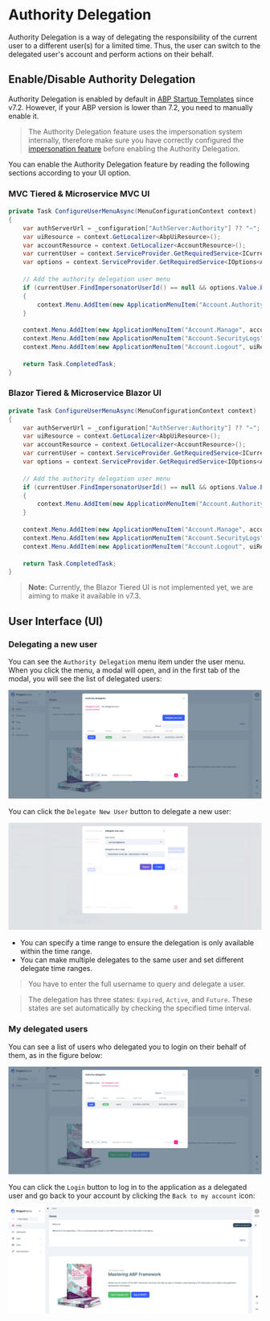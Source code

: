 # Authority Delegation

Authority Delegation is a way of delegating the responsibility of the current user to a different user(s) for a limited time. Thus, the user can switch to the delegated user's account and perform actions on their behalf.

## Enable/Disable Authority Delegation

Authority Delegation is enabled by default in [ABP Startup Templates](../../solution-templates) since v7.2. However, if your ABP version is lower than 7.2, you need to manually enable it. 

>The Authority Delegation feature uses the impersonation system internally, therefore make sure you have correctly configured the [impersonation feature](./impersonation.md) before enabling the Authority Delegation.

You can enable the Authority Delegation feature by reading the following sections according to your UI option.

### MVC Tiered & Microservice MVC UI

```csharp
private Task ConfigureUserMenuAsync(MenuConfigurationContext context)
{
    var authServerUrl = _configuration["AuthServer:Authority"] ?? "~";
    var uiResource = context.GetLocalizer<AbpUiResource>();
    var accountResource = context.GetLocalizer<AccountResource>();
    var currentUser = context.ServiceProvider.GetRequiredService<ICurrentUser>();
    var options = context.ServiceProvider.GetRequiredService<IOptions<AbpAccountAuthorityDelegationOptions>>();

    // Add the authority delegation user menu
    if (currentUser.FindImpersonatorUserId() == null && options.Value.EnableDelegatedImpersonation)
    {
        context.Menu.AddItem(new ApplicationMenuItem("Account.AuthorityDelegation", accountResource["AuthorityDelegation"], url: "javascript:void(0)", icon: "fa fa-users"));
    }

    context.Menu.AddItem(new ApplicationMenuItem("Account.Manage", accountResource["MyAccount"], $"{authServerUrl.EnsureEndsWith('/')}Account/Manage", icon: "fa fa-cog", order: 1000, null, "_blank").RequireAuthenticated());
    context.Menu.AddItem(new ApplicationMenuItem("Account.SecurityLogs", accountResource["MySecurityLogs"], $"{authServerUrl.EnsureEndsWith('/')}Account/SecurityLogs", icon: "fa fa-cog", target: "_blank").RequireAuthenticated());
    context.Menu.AddItem(new ApplicationMenuItem("Account.Logout", uiResource["Logout"], url: "~/Account/Logout", icon: "fa fa-power-off", order: int.MaxValue - 1000).RequireAuthenticated());

    return Task.CompletedTask;
}
```

### Blazor Tiered & Microservice Blazor UI

```csharp
private Task ConfigureUserMenuAsync(MenuConfigurationContext context)
{
    var authServerUrl = _configuration["AuthServer:Authority"] ?? "~";
    var uiResource = context.GetLocalizer<AbpUiResource>();
    var accountResource = context.GetLocalizer<AccountResource>();
    var currentUser = context.ServiceProvider.GetRequiredService<ICurrentUser>();
    var options = context.ServiceProvider.GetRequiredService<IOptions<AbpAccountAuthorityDelegationOptions>>();

    // Add the authority delegation user menu
    if (currentUser.FindImpersonatorUserId() == null && options.Value.EnableDelegatedImpersonation)
    {
        context.Menu.AddItem(new ApplicationMenuItem("Account.AuthorityDelegation", accountResource["AuthorityDelegation"], url: "javascript:void(0)", icon: "fa fa-users").UseComponent(typeof(AuthorityDelegationModal)));
    }

    context.Menu.AddItem(new ApplicationMenuItem("Account.Manage", accountResource["MyAccount"], $"{authServerUrl.EnsureEndsWith('/')}Account/Manage", icon: "fa fa-cog", order: 1000, null, "_blank").RequireAuthenticated());
    context.Menu.AddItem(new ApplicationMenuItem("Account.SecurityLogs", accountResource["MySecurityLogs"], $"{authServerUrl.EnsureEndsWith('/')}Account/SecurityLogs", icon: "fa fa-cog", target: "_blank").RequireAuthenticated());
    context.Menu.AddItem(new ApplicationMenuItem("Account.Logout", uiResource["Logout"], url: "~/Account/Logout", icon: "fa fa-power-off", order: int.MaxValue - 1000).RequireAuthenticated());

    return Task.CompletedTask;
}
```

> **Note:** Currently, the Blazor Tiered UI is not implemented yet, we are aiming to make it available in v7.3.

## User Interface (UI)

### Delegating a new user

You can see the `Authority Delegation` menu item under the user menu. When you click the menu, a modal will open, and in the first tab of the modal, you will see the list of delegated users:

![account-pro-module-delegated-users](../../images/account-pro-module-delegated-users.jpg)

You can click the `Delegate New User` button to delegate a new user:

![account-pro-module-delegate-new-user](../../images/account-pro-module-delegate-new-user.jpg)

* You can specify a time range to ensure the delegation is only available within the time range.
* You can make multiple delegates to the same user and set different delegate time ranges.

> You have to enter the full username to query and delegate a user.

> The delegation has three states: `Expired`, `Active`, and `Future`. These states are set automatically by checking the specified time interval.

### My delegated users

You can see a list of users who delegated you to login on their behalf of them, as in the figure below:

![account-pro-module-my-delegated-users](../../images/account-pro-module-my-delegated-users.jpg)

You can click the `Login` button to log in to the application as a delegated user and go back to your account by clicking the `Back to my account` icon:

![account-pro-module-delegated-impersonate](../../images/account-pro-module-delegated-impersonate.jpg)
